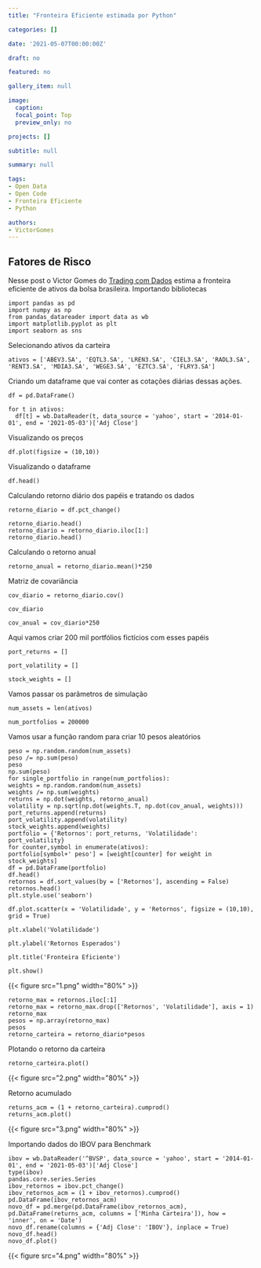 ```yaml
---
title: "Fronteira Eficiente estimada por Python"

categories: []

date: '2021-05-07T00:00:00Z'

draft: no

featured: no

gallery_item: null

image:
  caption: 
  focal_point: Top
  preview_only: no

projects: []

subtitle: null

summary: null

tags: 
- Open Data
- Open Code
- Fronteira Eficiente
- Python

authors:
- VictorGomes
---
```



## Fatores de Risco
Nesse post o Victor Gomes do [Trading com Dados](https://tradingcomdados.com/) estima a fronteira eficiente de ativos da bolsa brasileira.
Importando bibliotecas

    import pandas as pd
    import numpy as np
    from pandas_datareader import data as wb
    import matplotlib.pyplot as plt
    import seaborn as sns

Selecionando ativos da carteira

    ativos = ['ABEV3.SA', 'EQTL3.SA', 'LREN3.SA', 'CIEL3.SA', 'RADL3.SA', 'RENT3.SA', 'MDIA3.SA', 'WEGE3.SA', 'EZTC3.SA', 'FLRY3.SA']

Criando um dataframe que vai conter as cotações diárias dessas ações.

    df = pd.DataFrame()

    for t in ativos:
      df[t] = wb.DataReader(t, data_source = 'yahoo', start = '2014-01-01', end = '2021-05-03')['Adj Close']

Visualizando os preços

    df.plot(figsize = (10,10))

Visualizando o dataframe

    df.head()

Calculando retorno diário dos papéis e tratando os dados 

    retorno_diario = df.pct_change()

    retorno_diario.head()
    retorno_diario = retorno_diario.iloc[1:]
    retorno_diario.head()

Calculando o retorno anual
    
    retorno_anual = retorno_diario.mean()*250
Matriz de covariância 
    
    cov_diario = retorno_diario.cov()
    
    cov_diario

    cov_anual = cov_diario*250

Aqui vamos criar 200 mil portfólios fictícios com esses papéis

    port_returns = []
    
    port_volatility = []
    
    stock_weights = []

Vamos passar os parâmetros de simulação

    num_assets = len(ativos)
    
    num_portfolios = 200000

Vamos usar a função random para criar 10 pesos aleatórios

    peso = np.random.random(num_assets)
    peso /= np.sum(peso)
    peso
    np.sum(peso)
    for single_portfolio in range(num_portfolios):
    weights = np.random.random(num_assets)
    weights /= np.sum(weights)
    returns = np.dot(weights, retorno_anual)
    volatility = np.sqrt(np.dot(weights.T, np.dot(cov_anual, weights)))
    port_returns.append(returns)
    port_volatility.append(volatility)
    stock_weights.append(weights)
    portfolio = {'Retornos': port_returns, 'Volatilidade': port_volatility}
    for counter,symbol in enumerate(ativos):
    portfolio[symbol+' peso'] = [weight[counter] for weight in stock_weights]
    df = pd.DataFrame(portfolio)
    df.head()
    retornos = df.sort_values(by = ['Retornos'], ascending = False)
    retornos.head()
    plt.style.use('seaborn')

    df.plot.scatter(x = 'Volatilidade', y = 'Retornos', figsize = (10,10), grid = True)
    
    plt.xlabel('Volatilidade')
    
    plt.ylabel('Retornos Esperados')
    
    plt.title('Fronteira Eficiente')
    
    plt.show()
{{< figure src="1.png" width="80%" >}}

    retorno_max = retornos.iloc[:1]
    retorno_max = retorno_max.drop(['Retornos', 'Volatilidade'], axis = 1)
    retorno_max
    pesos = np.array(retorno_max)
    pesos
    retorno_carteira = retorno_diario*pesos
Plotando o retorno da carteira    
   
    retorno_carteira.plot()
{{< figure src="2.png" width="80%" >}}

Retorno acumulado

    returns_acm = (1 + retorno_carteira).cumprod()
    returns_acm.plot()

{{< figure src="3.png" width="80%" >}}

Importando dados do IBOV para Benchmark

    ibov = wb.DataReader('^BVSP', data_source = 'yahoo', start = '2014-01-01', end = '2021-05-03')['Adj Close']
    type(ibov)
    pandas.core.series.Series
    ibov_retornos = ibov.pct_change()
    ibov_retornos_acm = (1 + ibov_retornos).cumprod()
    pd.DataFrame(ibov_retornos_acm)
    novo_df = pd.merge(pd.DataFrame(ibov_retornos_acm), pd.DataFrame(returns_acm, columns = ['Minha Carteira']), how = 'inner', on = 'Date')
    novo_df.rename(columns = {'Adj Close': 'IBOV'}, inplace = True)
    novo_df.head()
    novo_df.plot()
    
{{< figure src="4.png" width="80%" >}}

    
    
